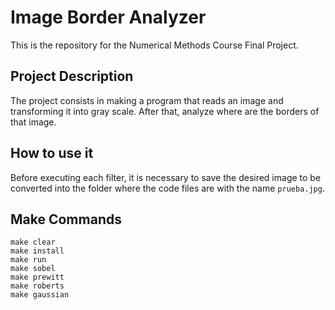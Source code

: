 # Image Border Analyzer
This is the repository for the Numerical Methods Course Final Project.

## Project Description
The project consists in making a program that reads an image and transforming it into gray scale. After that, analyze where are the borders of that image.

## How to use it
Before executing each filter, it is necessary to save the desired image to be converted into the folder where the code files are with the name `prueba.jpg`.

## Make Commands
```
make clear
make install
make run
make sobel
make prewitt
make roberts
make gaussian
```